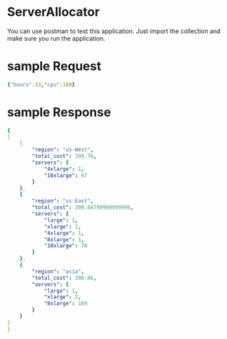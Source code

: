 # ServerAllocator
You can use postman to test this application. Just import the collection and make sure you run the application.

# sample Request
```yaml
{"hours":33,"cpu":100}
```
# sample Response
```yaml
{ 
[
    {
        "region": "us-West",
        "total_cost": 399.76,
        "servers": {
            "4xlarge": 1,
            "10xlarge": 67
        }
    },
    {
        "region": "us-East",
        "total_cost": 399.84799999999996,
        "servers": {
            "large": 1,
            "xlarge": 1,
            "4xlarge": 1,
            "8xlarge": 1,
            "10xlarge": 70
        }
    },
    {
        "region": "asia",
        "total_cost": 399.86,
        "servers": {
            "large": 1,
            "xlarge": 2,
            "8xlarge": 169
        }
    }
]
}
```

